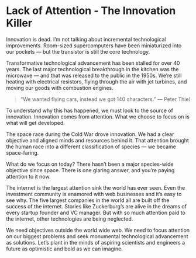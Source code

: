 # Lack of Attention - The Innovation Killer

Innovation is dead. I’m not talking about incremental technological improvements. Room-sized supercomputers have been miniaturized into our pockets — but the transistor is still the core technology.

Transformative technological advancement has been stalled for over 40 years. The last major technological breakthrough in the kitchen was the microwave — and that was released to the public in the 1950s. We’re still heating with electrical resistors, flying through the air with jet turbines, and moving our goods with combustion engines.

> “We wanted flying cars, instead we got 140 characters.”
> — Peter Thiel

To understand why this has happened, we must look to the source of innovation. Innovation comes from attention. What we choose to focus on is what will get developed.

The space race during the Cold War drove innovation. We had a clear objective and aligned minds and resources behind it. That attention brought the human race into a different classification of species — we became space-faring.

What do we focus on today? There hasn’t been a major species-wide objective since space. There is one glaring answer, and you’re paying attention to it now.

The internet is the largest attention sink the world has ever seen. Even the investment community is enamored with web businesses and it’s easy to see why. The five largest companies in the world all are built off the success of the internet. Stories like Zuckerburg’s are alive in the dreams of every startup founder and VC manager. But with so much attention paid to the internet, other technologies are being neglected.

We need objectives outside the world wide web. We need to focus attention on our biggest problems and seek monumental technological advancement as solutions. Let’s plant in the minds of aspiring scientists and engineers a future as optimistic and bold as we can imagine.



